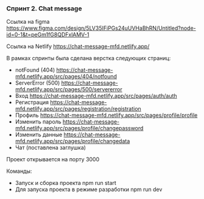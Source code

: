 ### Спринт 2. Chat message

Ссылка на figma https://www.figma.com/design/5LV35IFiPGs24uUVHaBhRN/Untitled?node-id=0-1&t=peGm1fG8QDFxlAMV-1

Ссылка на Netlify https://chat-message-mfd.netlify.app/

В рамках спринты была сделана верстка следующих страниц:

- notFound (404) https://chat-message-mfd.netlify.app/src/pages/404/notfound
- ServerError (500) https://chat-message-mfd.netlify.app/src/pages/500/servererror
- Вход https://chat-message-mfd.netlify.app/src/pages/auth/auth
- Регистрация https://chat-message-mfd.netlify.app/src/pages/registration/registration
- Профиль https://chat-message-mfd.netlify.app/src/pages/profile/profile
- Изменить пароль https://chat-message-mfd.netlify.app/src/pages/profile/changepassword
- Изменить данные https://chat-message-mfd.netlify.app/src/pages/profile/changedata
- Чат (поставлена заглушка)

Проект открывается на порту 3000

Команды:
- Запуск и сборка проекта npm run start
- Для запуска проекта в режиме разработки npm run dev
